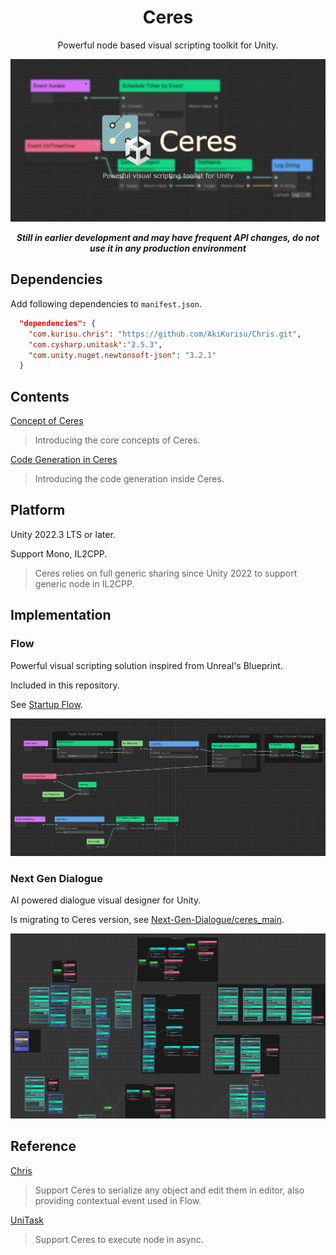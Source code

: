 <div align="center">

# Ceres
Powerful node based visual scripting toolkit for Unity.

![banner](./Docs/Images/ceres_banner.png)

<b>*Still in earlier development and may have frequent API changes, 
do not use it in any production environment*</b>

</div>

## Dependencies

Add following dependencies to `manifest.json`.

```json
  "dependencies": {
    "com.kurisu.chris": "https://github.com/AkiKurisu/Chris.git",
    "com.cysharp.unitask":"2.5.3",
    "com.unity.nuget.newtonsoft-json": "3.2.1"
  }

```

## Contents

[Concept of Ceres](./Docs/ceres_concept.md)
> Introducing the core concepts of Ceres.

[Code Generation in Ceres](./Docs/ceres_codegen.md)
> Introducing the code generation inside Ceres.

## Platform

Unity 2022.3 LTS or later.

Support Mono, IL2CPP.

> Ceres relies on full generic sharing since Unity 2022 to support generic node in IL2CPP.

## Implementation

### Flow

Powerful visual scripting solution inspired from Unreal's Blueprint.
  
Included in this repository. 

See [Startup Flow](./Docs/flow_startup.md).

![ceres_flow](./Docs/Images/ceres_flow.png)
 
### Next Gen Dialogue

AI powered dialogue visual designer for Unity.

Is migrating to Ceres version, see [Next-Gen-Dialogue/ceres_main](https://github.com/AkiKurisu/Next-Gen-Dialogue/tree/ceres_main).

![ceres_ngd](./Docs/Images/ceres_ngd.png)

## Reference


[Chris](https://github.com/AkiKurisu/Chris) 

>Support Ceres to serialize any object and edit them in editor, 
also providing contextual event used in Flow.

[UniTask](https://github.com/Cysharp/UniTask) 

>Support Ceres to execute node in async.
